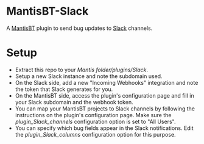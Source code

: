MantisBT-Slack
==============

A [MantisBT](http://www.mantisbt.org/) plugin to send bug updates to [Slack](https://slack.com/) channels.


# Setup
* Extract this repo to your *Mantis folder/plugins/Slack*.
* Setup a new Slack instance and note the subdomain used.
* On the Slack side, add a new "Incoming Webhooks" integration and note the token that Slack generates for you.
* On the MantisBT side, access the plugin's configuration page and fill in your Slack subdomain and the webhook token.
* You can map your MantisBT projects to Slack channels by following the instructions on the plugin's configuration page. Make sure the *plugin_Slack_channels* configuration option is set to "All Users".
* You can specify which bug fields appear in the Slack notifications. Edit the *plugin_Slack_columns* configuration option for this purpose.

